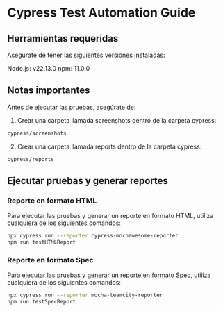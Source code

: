 # Cypress Test Automation Guide

## Herramientas requeridas
Asegúrate de tener las siguientes versiones instaladas:

Node.js: v22.13.0
npm: 11.0.0

## Notas importantes
Antes de ejecutar las pruebas, asegúrate de:

1. Crear una carpeta llamada screenshots dentro de la carpeta cypress:
```bash
cypress/screenshots
```
2. Crear una carpeta llamada reports dentro de la carpeta cypress:
```bash
cypress/reports
```

## Ejecutar pruebas y generar reportes

### Reporte en formato HTML
Para ejecutar las pruebas y generar un reporte en formato HTML, utiliza cualquiera de los siguientes comandos:
```bash
npx cypress run --reporter cypress-mochawesome-reporter
npm run testHTMLReport
```

### Reporte en formato Spec
Para ejecutar las pruebas y generar un reporte en formato Spec, utiliza cualquiera de los siguientes comandos:
```bash
npx cypress run --reporter mocha-teamcity-reporter
npm run testSpecReport
```